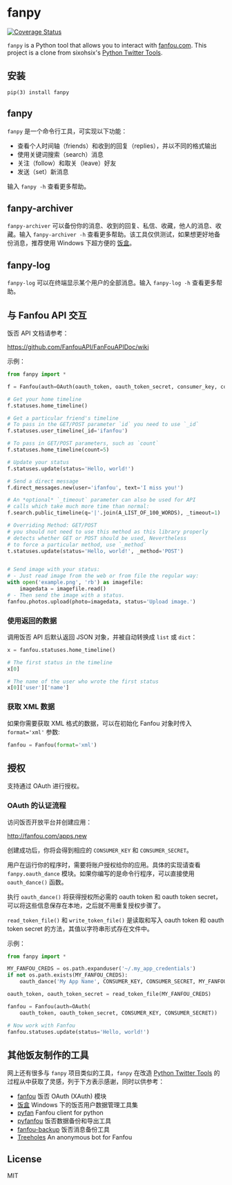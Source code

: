 # fanpy

[![Coverage Status](https://coveralls.io/repos/github/mookrs/fanpy/badge.svg?branch=master)](https://coveralls.io/github/mookrs/fanpy?branch=master)

`fanpy` is a Python tool that allows you to interact with [fanfou.com](http://fanfou.com/). This project is a clone from sixohsix's [Python Twitter Tools](https://github.com/sixohsix/twitter).

## 安装

`pip(3) install fanpy`

## fanpy

`fanpy` 是一个命令行工具，可实现以下功能：

- 查看个人时间轴（friends）和收到的回复（replies），并以不同的格式输出
- 使用关键词搜索（search）消息
- 关注（follow）和取关（leave）好友
- 发送（set）新消息

输入 `fanpy -h` 查看更多帮助。

## fanpy-archiver

`fanpy-archiver` 可以备份你的消息、收到的回复、私信、收藏，他人的消息、收藏。输入 `fanpy-archiver -h` 查看更多帮助。该工具仅供测试，如果想更好地备份消息，推荐使用 Windows 下超方便的 [饭盒](http://www.aoisnow.net/blog/fanhe)。

## fanpy-log

`fanpy-log` 可以在终端显示某个用户的全部消息。输入 `fanpy-log -h` 查看更多帮助。

## 与 Fanfou API 交互

饭否 API 文档请参考：

https://github.com/FanfouAPI/FanFouAPIDoc/wiki

示例：

```python
from fanpy import *

f = Fanfou(auth=OAuth(oauth_token, oauth_token_secret, consumer_key, consumer_secret))

# Get your home timeline
f.statuses.home_timeline()

# Get a particular friend's timeline
# To pass in the GET/POST parameter `id` you need to use `_id`
f.statuses.user_timeline(_id='ifanfou')

# To pass in GET/POST parameters, such as `count`
f.statuses.home_timeline(count=5)

# Update your status
f.statuses.update(status='Hello, world!')

# Send a direct message
f.direct_messages.new(user='ifanfou', text='I miss you!')

# An *optional* `_timeout` parameter can also be used for API
# calls which take much more time than normal:
f.search.public_timeline(q='|'.join(A_LIST_OF_100_WORDS), _timeout=1)

# Overriding Method: GET/POST
# you should not need to use this method as this library properly
# detects whether GET or POST should be used, Nevertheless
# to force a particular method, use `_method`
t.statuses.update(status='Hello, world!', _method='POST')


# Send image with your status:
# - Just read image from the web or from file the regular way:
with open('example.png', 'rb') as imagefile:
    imagedata = imagefile.read()
# - Then send the image with a status.
fanfou.photos.upload(photo=imagedata, status='Upload image.')
```

### 使用返回的数据

调用饭否 API 后默认返回 JSON 对象，并被自动转换成 `list` 或 `dict`：

```python
x = fanfou.statuses.home_timeline()

# The first status in the timeline
x[0]

# The name of the user who wrote the first status
x[0]['user']['name']
```

### 获取 XML 数据

如果你需要获取 XML 格式的数据，可以在初始化 Fanfou 对象时传入 `format='xml'` 参数:

```python
fanfou = Fanfou(format='xml')
```

## 授权

支持通过 OAuth 进行授权。

### OAuth 的认证流程

访问饭否开放平台并创建应用：

http://fanfou.com/apps.new

创建成功后，你将会得到相应的 `CONSUMER_KEY` 和 `CONSUMER_SECRET`。

用户在运行你的程序时，需要将账户授权给你的应用。具体的实现请查看 `fanpy.oauth_dance` 模块。如果你编写的是命令行程序，可以直接使用 `oauth_dance()` 函数。

执行 `oauth_dance()` 将获得授权所必需的 oauth token 和 oauth token secret，可以将这些信息保存在本地，之后就不用重复授权步骤了。

`read_token_file()` 和 `write_token_file()` 是读取和写入 oauth token 和 oauth token secret 的方法，其值以字符串形式存在文件中。

示例：

```python
from fanpy import *

MY_FANFOU_CREDS = os.path.expanduser('~/.my_app_credentials')
if not os.path.exists(MY_FANFOU_CREDS):
    oauth_dance('My App Name', CONSUMER_KEY, CONSUMER_SECRET, MY_FANFOU_CREDS)

oauth_token, oauth_token_secret = read_token_file(MY_FANFOU_CREDS)

fanfou = Fanfou(auth=OAuth(
    oauth_token, oauth_token_secret, CONSUMER_KEY, CONSUMER_SECRET))

# Now work with Fanfou
fanfou.statuses.update(status='Hello, world!')
```

## 其他饭友制作的工具

网上还有很多与 `fanpy` 项目类似的工具，`fanpy` 在改造 [Python Twitter Tools](https://github.com/sixohsix/twitter) 的过程从中获取了灵感，列于下方表示感谢，同时以供参考：

- [fanfou](https://github.com/akgnah/fanfou.bot/blob/master/fanfou.py) 饭否 OAuth (XAuth) 模块
- [饭盒](http://www.aoisnow.net/blog/fanhe) Windows 下的饭否用户数据管理工具集
- [pyfan](https://github.com/raptorz/pyfan) Fanfou client for python
- [pyfanfou](https://github.com/mcxiaoke/pyfanfou) 饭否数据备份和导出工具
- [fanfou-backup](https://github.com/heedless/fanfou-backup) 饭否消息备份工具
- [Treeholes](https://github.com/fanzeyi/Treeholes) An anonymous bot for Fanfou

## License

MIT
